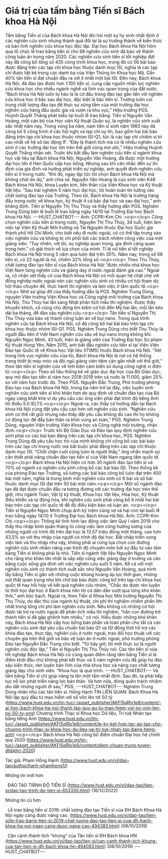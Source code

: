 # Giá trị của tấm bằng Tiến sĩ Bách khoa Hà Nội

Tấm bằng Tiến sĩ của Bách khoa Hà Nội đòi hỏi một sự hy sinh nhất định ở các nghiên cứu sinh nhưng thành quả đổi lại là sự trưởng thành về kiến thức và bản lĩnh nghiên cứu khoa học độc lập.
Đại học Bách khoa Hà Nội hôm qua tổ chức lễ trao bằng tiến sĩ cho 68 nghiên cứu sinh đã bảo vệ thành công luận án trong năm 2020. Các nghiên cứu sinh tiến sĩ tốt nghiệp đợt này đã công bố tổng số 435 công trình khoa học, trong đó có 56 bài báo được đăng trên các tạp chí khoa học thuộc danh mục ISI, nghĩa là các tạp chí được liệt kê trong các danh bạ của Viện Thông tin Khoa học Mỹ. Gần 40% tân tiến sĩ đạt chuẩn đầu ra với ít nhất một bài ISI. Đến nay, Bách khoa Hà Nội, đã đào tạo được hơn 1.100 tiến sĩ, cung cấp nguồn nhân lực nghiên cứu khoa học cho nhiều ngành nghề và lĩnh vực quan trọng của đất nước. “Bách khoa Hà Nội luôn tự hào là lá cờ đầu trong đào tạo gắn liền với nghiên cứu khoa học ở bậc sau đại học, đặc biệt là bậc tiến sĩ. Trường luôn coi trọng chất lượng đào tạo để thực sự xứng tầm của một trường đại học nghiên cứu hàng đầu quốc gia và vươn ra khu vực,” Hiệu trưởng PGS. Huỳnh Quyết Thắng phát biểu tại buổi lễ trao bằng. Tiến sĩ Nguyễn Văn Hoàng, một cán bộ của Học viện Kỹ thuật Quân sự, là nghiên cứu sinh xuất sắc nhất năm nay. Trong vòng ba năm, nam tiến sĩ sinh năm 1983 này đã công bố 5 công trình ở các hội nghị và tạp chí uy tín, bao gồm hai bài báo đăng trên tạp chí khoa học thuộc nhóm ISI-Q1, tức là các tạp chí chiếm vị trí cao nhất về hệ số tác động IF. “Đây là thành tích mà có lẽ nhiều nghiên cứu sinh ở các trường đại học lớn trên thế giới cũng mơ ước,” Hiệu trưởng Huỳnh Quyết Thắng nhận xét. Trước khi bắt đầu làm nghiên cứu tiến sĩ ngành khoa học vật liệu tại Bách khoa Hà Nội, Nguyễn Văn Hoàng, đã được một trường đại học lớn ở Hàn Quốc cấp học bổng. Nhưng sau khi cân nhắc đến sự ổn định của gia đình và hướng phát triển sự nghiệp, anh quyết định nghiên cứu tiến sĩ ở trong nước. “Khi đó, ngay lập tức tôi chọn Bách khoa Hà Nội mà không chút do dự,” anh chia sẻ. Nguyễn Văn Hoàng là cựu sinh viên K46 Bách khoa Hà Nội, khoa Luyện kim, tiền thân của Viện Khoa học và Kỹ thuật Vật liệu. “Sau trải nghiệm 5 năm học đại học, tôi hoàn toàn tin tưởng vào chất lượng đào tạo của Trường. Theo tôi, Bách khoa Hà Nội là trường hàng đầu trong nước về khoa học, kỹ thuật ở cả bậc đại học và sau đại học,” anh khẳng định. Tiến sĩ Nguyễn Thị Thu Thủy và thầy hướng dẫn PGS. Nghiêm Trung Dũng bên lề buổi lễ trao bằng ngày 14/10 tại Trường Đại học Bách khoa Hà Nội. 
 ---HUST_CHATBOT---
Ảnh: CCPR-Kim Chi. <o:p></o:p>
Cũng chọn nghiên cứu tiến sĩ trong nước, Nguyễn Thị Thu Thủy, 34 tuổi, hiện làm việc tại Viện Kỹ thuật Môi trường và Tài Nguyên thuộc Đại học Quốc gia thành phố Hồ Chí Minh, cho biết nếu đi nước ngoài, cô có thể tập trung vào việc nghiên cứu và không bị chi phối bởi các trách nhiệm công việc của một giảng viên. “Tuy nhiên, với tôi, sự nghiệp quan trọng, gia đình càng quan trọng hơn,” cô giải thích về lựa chọn của mình. Tỉ lệ nữ tiến sĩ tốt nghiệp Bách khoa Hà Nội trong 5 năm qua luôn đạt trên 30%. Năm nay, trong số 68 tiến sĩ, có 22 người là nữ, chiếm 32% tổng số.<o:p></o:p>
Theo Thu Thủy, chất lượng đào tạo tiến sĩ của Bách khoa Hà Nội “được nhiều nhà khoa học Việt Nam từng nghiên cứu và giảng dạy ở nước ngoài đánh giá cao.” Ngoài ra, cô nhận xét thầy cô của Bách khoa Hà Nội có mối quan hệ chặt chẽ với đồng nghiệp nước ngoài nên các nghiên cứu sinh có nhiều cơ hội tham dự hội thảo chuyên đề, thực hành thí nghiệm và làm việc ở tầm quốc tế.<o:p></o:p>
Nhờ sự giúp đỡ của thầy hướng dẫn là PGS. Nghiêm Trung Dũng, nguyên Viện trưởng Viện Khoa học và Công nghệ môi trường của Bách khoa Hà Nội, Thu Thủy hai lần sang Nhật phân tích mẫu thí nghiệm. Được thầy khuyến khích, cô cũng chủ động tìm kiếm cơ hội đến Mỹ hai lần, mỗi lần kéo dài ba tháng, để đào sâu nghiên cứu.<o:p></o:p>
Tân tiến sĩ Nguyễn Thị Thu Thủy vừa bảo vệ thành công luận án về bụi nano. Trong quá trình nghiên cứu tại Bách khoa Hà Nội, cô đã công bố hai bài báo trên tạp chí khoa học thuộc nhóm ISI-Q1. PGS. Nghiêm Trung Dũng cho biết Thu Thủy là người đầu tiên ở Việt Nam nghiên cứu sâu về bụi nano trong không khí. Nguyễn Ngọc Minh, 43 tuổi, hiện là giảng viên của Trường Đại học Sư phạm Kỹ thuật Hưng Yên. Năm 2015, anh bắt đầu nghiên cứu tiến sĩ tại Viện Viện Đào tạo Quốc tế về Khoa học Vật liệu (ITIMS) thuộc Bách khoa Hà Nội. “Xét trong lĩnh vực nghiên cứu của tôi, Bách khoa Hà Nội là nơi có hệ thống trang thiết bị máy móc và đội ngũ giảng viên tiệm cận gần nhất với thế giới,” theo tân tiến sĩ nghiên cứu về linh kiện cảm biến sử dụng công nghệ vi điện tử.<o:p></o:p>
Theo số liệu thống kê về giáo dục đại học của Bộ Giáo dục, quy mô đào tạo tiến sĩ năm học 2018-2019 trên cả nước là 11.000, giảm 25% so với năm học trước đó. Theo PGS. Nguyễn Đắc Trung, Phó trưởng phòng Đào tạo của Bách khoa Hà Nội, trong ba năm trở lại đây, việc tuyển sinh nghiên cứu sinh tiến sĩ khó khăn hơn do quy định về chuẩn đào tạo của Bộ ngày càng khắt khe ví dụ yêu cầu các ứng viên phải đạt trình độ tiếng Anh tối thiểu 5.0 IELTS.<o:p></o:p>
Ngoài ra, các thầy cô hướng dẫn tại Bách khoa Hà Nội cũng đặt yêu cầu cao hơn với nghiên cứu sinh. “Nghiên cứu sinh có thể rất giỏi nhưng nếu thầy đặt yêu cầu không đủ cao thì họ không có động lực để đẩy bản thân ra khỏi vùng an toàn,” PGS. Nghiêm Trung Dũng, nguyên Viện trưởng Viện Khoa học và Công nghệ môi trường, nhận định.<o:p></o:p>
Trước khi Bộ Giáo Dục và Đào tạo quy định nghiên cứu sinh phải có các bài báo đăng trên các tạp chí khoa học, PGS. Nghiêm Trung Dũng đã yêu cầu học trò của mình không chỉ công bố các bài báo trên các tạp chí trong nước mà bắt buộc phải đăng trên các tạp chí thuộc danh mục ISI. “Chốt chặn cuối cùng luôn là người thầy,” ông nhấn mạnh sự cần thiết phải nâng chuẩn đào tạo tiến sĩ của Việt Nam ngang tầm quốc tế.<o:p></o:p>
Bách khoa Hà Nội hiện có hơn 30 ngành đào tạo tiến sĩ và 70% số ngành có nghiên cứu sinh công bố các bài báo ISI. Theo thống kê của phòng Đào tạo Trường, số lượng các bài báo công bố luôn đạt trên 400 bài một năm, nghĩa là trung bình mỗi nghiên cứu sinh có 6 bài và số bài thuộc danh mục ISI đạt trên 50 bài một năm.<o:p></o:p>
Một số ngành đào tạo đã đạt được chuẩn đầu ra tương đương với các trường đại học trên thế giới, như ngành Toán, Vật lý kỹ thuật, Khoa học Vật liệu, Hóa học, Kỹ thuật điều khiển và tự động hóa, khi nghiên cứu sinh phải công bố ít nhất hai bài báo trên các tạp chí quốc tế để đủ điều kiện bảo vệ luận án. <o:p></o:p>
Tiến sĩ Nguyễn Ngọc Minh chụp ảnh kỷ niệm cùng vợ và hai con tại buổi lễ trao bằng ngày 14/10 ở Trường Đại học Bách khoa Hà Nội. Ảnh: CCPR-Kim Chi.<o:p></o:p>
Thống kê tình hình lao động việc làm Quý I năm 2019 cho thấy thu nhập bình quân tháng từ công việc làm công hưởng lương của những người có trình độ trên đại học là 13,57 triệu đồng một tháng, cao hơn 43,5% so với thu nhập của người có trình độ đại học. Bất chấp triển vọng việc làm và thu nhập như vậy, không phải ai cũng lựa chọn con đường nghiên cứu sinh nhằm nâng cao trình độ chuyên môn bởi sự đầu tư vào tấm bằng Tiến sĩ không phải là nhỏ. Tiến sĩ ngành Vật liệu Nguyễn Ngọc Minh cho rằng khó khăn lớn nhất là sắp xếp công việc giảng dạy ở trường và cân bằng cuộc sống gia đình với việc nghiên cứu suốt 5 năm. Kể cả với một nghiên cứu sinh có thành tích xuất sắc như Nguyễn Văn Hoàng, quá trình lấy bằng Tiến sĩ gắn với những cuộc khủng hoảng áp lực thời gian, những nút thắt quan trọng như khi chờ bài báo được công bố trên tạp chí khoa học quốc tế hay hồi hộp về kết quả nghiên cứu nhóm. “Chắc do được rèn luyện từ thời học đại học ở Bách khoa nên tôi cứ dần dần vượt qua từng khó khăn thôi,” anh bộc bạch. Ngoài ra, theo Tiến sĩ Khoa học Môi trường Nguyễn Thị Thu Thủy, do đặc thù của ngành kỹ thuật, chi phí thí nghiệm chiếm phần lớn nhất trong tổng chi phí làm nghiên cứu sinh. Nếu không có những cơ hội được tài trợ ra nước ngoài để phân tích mẫu thí nghiệm, “hẳn con đường trở thành tiến sĩ đã gập ghềnh hơn nhiều,” cô nói. Hiểu được những khó khăn này, Bách khoa Hà Nội cấp học bổng bán phần và toàn phần cho tất cả các nghiên cứu sinh đạt yêu cầu chuẩn bài báo Q1 và ISI đồng thời hỗ trợ các khóa đào tạo, thực tập, nghiên cứu ở nước ngoài, trao đổi học thuật với các chuyên gia trên thế giới và bảo vệ luận án ở nước ngoài, phó trưởng phòng Đào tạo Nguyễn Đắc Trung cho biết. “Từ bây giờ, tôi mới thực sự là người nghiên cứu độc lập,” Tiến sĩ Nguyễn Thị Thu Thủy nói. Các tân tiến sĩ vừa tốt nghiệp Bách khoa Hà Nội có cùng quan điểm rằng tấm bằng Tiến sĩ là điểm khởi đầu chứ không phải kết thúc và 5 năm nghiên cứu đã giúp họ đào sâu kiến thức, rèn luyện bản lĩnh của nhà khoa học và nâng cao chất lượng giảng dạy cho sinh viên. “Khoa học là quá trình. 
 ---HUST_CHATBOT---
Và tấm bằng Tiến sĩ chỉ giúp nâng ta lên một tầm nhất định. Sau đó, ta phải tiếp tục nỗ lực phát triển năng lực bản thân. Và hơn nữa, đừng quên trách nhiệm dìu dắt những người đi sau,” PGS. 
 ---HUST_CHATBOT---
Nghiêm Trung Dũng nhắn nhủ các tân tiến sĩ. Hồng Hạnh
TIN LIÊN QUAN:
Bách Khoa Hà Nội lập quỹ đầu tư mạo hiểm với số vốn lên tới 50 tỷ (https://www.hust.edu.vn/tin-tuc/-/asset_publisher/AKFI5qRls1e8/content/-ai-hoc-bach-khoa-ha-noi-thanh-lap-quy-au-tu-mao-hiem-voi-so-von-len-toi-50-ty-ong)
Chương trình Thạc sĩ Khoa học Dữ liệu, Trí tuệ Nhân tạo bằng tiếng Anh (https://www.hust.edu.vn/tin-tuc/-/asset_publisher/AKFI5qRls1e8/content/le-ky-ket-hop-tac-ao-tao-cho-chuong-trinh-thac-si-khoa-hoc-du-lieu-va-tri-tue-nhan-tao-bang-tieng-anh)
<o:p></o:p>
Bách khoa Hà Nội công bố điểm chuẩn Đại học hệ chính quy 2020 (https://www.hust.edu.vn/tin-tuc/-/asset_publisher/AKFI5qRls1e8/content/diem-chuan-trung-tuyen-dhbkhn-2020)

Tác giả: Phạm Hồng Hạnh (https://www.hust.edu.vn/vi/dao-tao/author/hanh-phamhong1/)

Những tin mới hơn

 
ĐÀO TẠO TRÌNH ĐỘ TIẾN SĨ (https://www.hust.edu.vn/vi/dao-tao/tien-si/dao-tao-trinh-do-tien-si-653330.html)
(18/12/2022)

Những tin cũ hơn

 
Lễ trao bằng tiến sĩ 2019:  chất lượng đào tạo Tiến sĩ của ĐH Bách Khoa Hà Nội ngày càng được nâng cao. (https://www.hust.edu.vn/vi/dao-tao/tien-si/le-trao-bang-tien-si-2019-chat-luong-dao-tao-tien-si-cua-dh-bach-khoa-ha-noi-ngay-cang-duoc-nang-cao-494383.html)
(09/10/2019)

 
Cận cảnh thành tích “khủng” của Tân tiến sĩ ĐH Bách khoa HN (https://www.hust.edu.vn/vi/dao-tao/tien-si/can-canh-thanh-tich-khung-cua-tan-tien-si-dh-bach-khoa-hn-494093.html)
(08/10/2019) 
 ---HUST_CHATBOT---